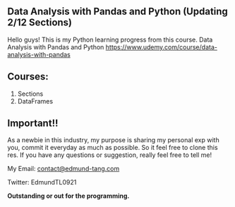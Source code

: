 ## Data Analysis with Pandas and Python (Updating 2/12 Sections)
Hello guys! This is my Python learning progress from this course. Data Analysis with Pandas and Python
https://www.udemy.com/course/data-analysis-with-pandas

## Courses:

1. Sections
2. DataFrames

## Important!!
As a newbie in this industry, my purpose is sharing my personal exp with you, commit it everyday as much as possible. So it feel free to clone this res. If you have any questions or suggestion, really feel free to tell me!

My Email: contact@edmund-tang.com

Twitter: EdmundTL0921

**Outstanding or out for the programming.**
